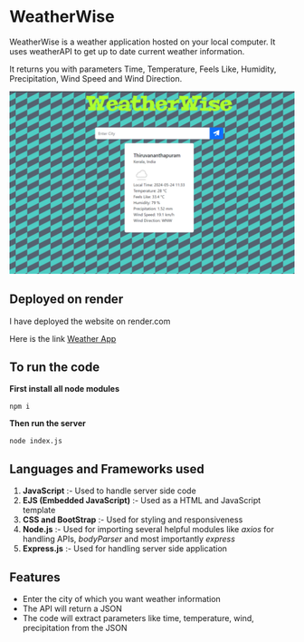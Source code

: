 # WeatherWise

WeatherWise is a weather application hosted on your local computer. It uses weatherAPI to get up to date current weather information.

It returns you with parameters Time, Temperature, Feels Like, Humidity, Precipitation, Wind Speed and Wind Direction.

<img src="public/image.png" alt="homepage" width="800"/>

## Deployed on render

I have deployed the website on render.com

Here is the link [Weather App](https://weather-app-gb5c.onrender.com)

## To run the code
**First install all node modules**

```
npm i
```
**Then run the server**

```
node index.js
```

## Languages and Frameworks used

1. **JavaScript** :- Used to handle server side code
2. **EJS (Embedded JavaScript)** :- Used as a HTML and JavaScript template 
3. **CSS and BootStrap** :- Used for styling and responsiveness
4. **Node.js** :- Used for importing several helpful modules like *axios* for handling APIs, *bodyParser*  and most importantly *express*
5. **Express.js** :- Used for handling server side application

## Features
* Enter the city of which you want weather information
* The API will return a JSON
* The code will extract parameters like time, temperature, wind, precipitation from the JSON
